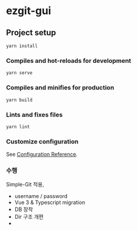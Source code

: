 # ezgit-gui

## Project setup
```
yarn install
```

### Compiles and hot-reloads for development
```
yarn serve
```

### Compiles and minifies for production
```
yarn build
```

### Lints and fixes files
```
yarn lint
```

### Customize configuration
See [Configuration Reference](https://cli.vuejs.org/config/).



### 수행
Simple-Git 적용,
- username / password 
- Vue 3 & Typescript migration
- DB 장착
- Dir 구조 개편
- 
